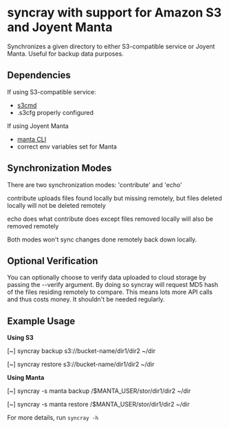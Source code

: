 syncray with support for Amazon S3 and Joyent Manta
===================================================

Synchronizes a given directory to either S3-compatible service or Joyent Manta. Useful for backup data purposes.

Dependencies
------------
If using S3-compatible service:

 - [s3cmd](http://s3tools.org/s3cmd)
 - .s3cfg properly configured

If using Joyent Manta

 - [manta CLI](https://npmjs.org/package/manta)
 - correct env variables set for Manta

Synchronization Modes
---------------------

There are two synchronization modes: 'contribute' and 'echo'

contribute uploads files found locally but missing remotely, but files deleted locally will not be deleted remotely

echo does what contribute does except files removed locally will also be removed remotely

Both modes won't sync changes done remotely back down locally.

Optional Verification
---------------------

You can optionally choose to verify data uploaded to cloud storage by passing
the --verify argument. By doing so syncray will request MD5 hash of the files
residing remotely to compare. This means lots more API calls and thus costs
money. It shouldn't be needed regularly.

Example Usage
-------------
**Using S3**

[~] syncray backup s3://bucket-name/dir1/dir2 ~/dir

[~] syncray restore s3://bucket-name/dir1/dir2 ~/dir

**Using Manta**

[~] syncray -s manta backup /$MANTA_USER/stor/dir1/dir2 ~/dir

[~] syncray -s manta restore /$MANTA_USER/stor/dir1/dir2 ~/dir

For more details, run `syncray -h`
